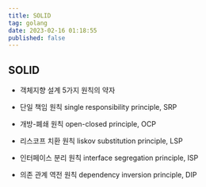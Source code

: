 ```yaml
---
title: SOLID
tag: golang
date: 2023-02-16 01:18:55
published: false
---
```


## SOLID
- 객체지향 설계 5가지 원칙의 약자

- 단일 책임 원칙 single responsibility principle, SRP
- 개방-폐쇄 원칙 open-closed principle, OCP
- 리스코프 치환 원칙 liskov substitution principle, LSP
- 인터페이스 분리 원칙 interface segregation principle, ISP
- 의존 관계 역전 원칙 dependency inversion principle, DIP